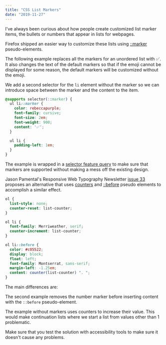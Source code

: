 ```yaml
---
title: "CSS List Markers"
date: "2019-11-27"
---
```


I've always been curious about how people create customized list marker items, the bullets or numbers that appear in lists for webpages.

Firefox shipped an easier way to customize these lists using [::marker](https://developer.mozilla.org/en-US/docs/Web/CSS/::marker) pseudo-elements.

The following example replaces all the markers for an unordered list with ✅. It also changes the text of the default markers so that if the emoji cannot be displayed for some reason, the default markers will be customized without the emoji.

We add a second selector for the `li` element without the marker so we can introduce space between the marker and the content to the item.

```css
@supports selector(::marker) {
  ul li::marker {
    color: rebeccapurple;
    font-family: cursive;
    font-size: 2em;
    font-weight: 900;
    content: '✅';
  }

  ul li {
    padding-left: 1em;
  }
}
```

The example is wrapped in a [selector feature query](https://developer.mozilla.org/en-US/docs/Web/CSS/@supports) to make sure that markers are supported without making a mess off the existing design.

Jason Pamental's Responsive Web Typography Newsletter [issue 33](https://mailchi.mp/222b96c49ab1/web-typography-news-33-setting-your-lists-apart?e=13cbc1be8b) proposes an alternative that uses [counters](https://developer.mozilla.org/en-US/docs/Web/CSS/CSS_Lists_and_Counters/Using_CSS_counters) and [::before](https://developer.mozilla.org/en-US/docs/Web/CSS/::before) pseudo elements to accomplish a similar effect.

```scss
ol {
  list-style: none;
  counter-reset: list-counter;
}

ol li {
  font-family: Merriweather, serif;
  counter-increment: list-counter;
}

ol li::before {
  color: #c05522;
  display: block;
  float: left;
  font-family: Montserrat, sans-serif;
  margin-left: -1.25em;
  content: counter(list-counter) ". ";
}
```

The main differences are:

The second example removes the number marker before inserting content with the `::before` pseudo-element.

The example without markers uses counters to increase their value. This would make continuation lists where we start a list from values other than 1 problematic.

Make sure that you test the solution with accessibility tools to make sure it doesn't cause any problems.
